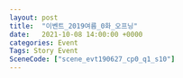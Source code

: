 ```yaml
---
layout: post
title:  "이벤트_2019여름_0화_오프닝"
date:   2021-10-08 14:00:00 +0000
categories: Event
Tags: Story Event
SceneCode: ["scene_evt190627_cp0_q1_s10"]
---
```

